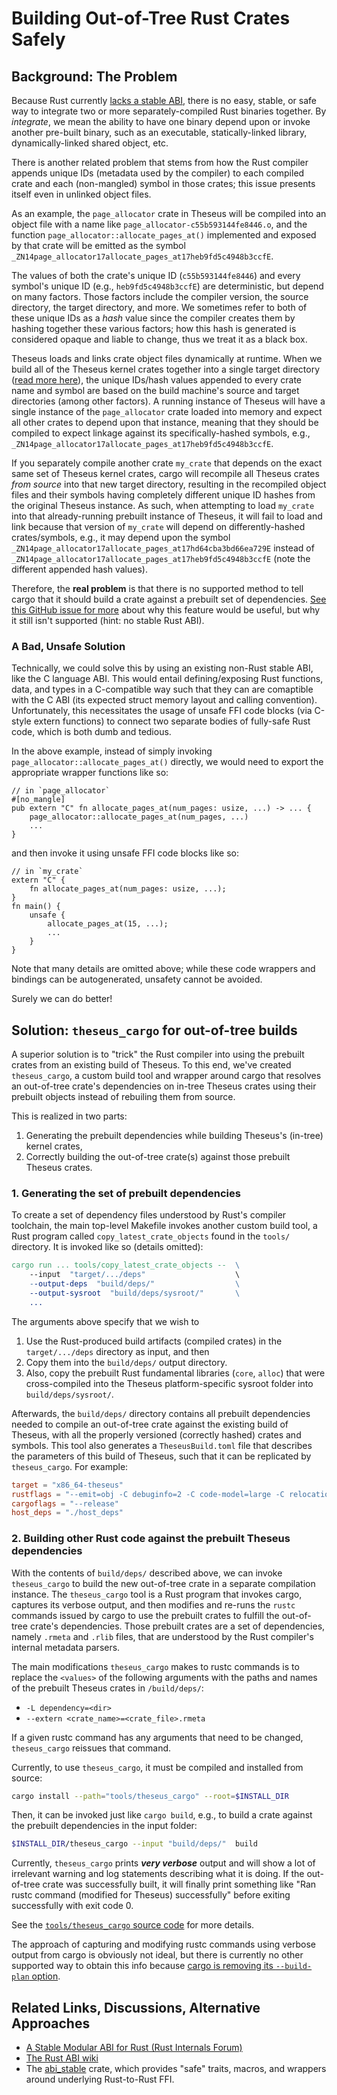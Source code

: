 # Building Out-of-Tree Rust Crates Safely


## Background: The Problem
Because Rust currently [lacks a stable ABI](https://slightknack.github.io/rust-abi-wiki/intro/intro.html), there is no easy, stable, or safe way to integrate two or more separately-compiled Rust binaries together. 
By *integrate*, we mean the ability to have one binary depend upon or invoke another pre-built binary, such as an executable, statically-linked library, dynamically-linked shared object, etc. 

There is another related problem that stems from how the Rust compiler appends unique IDs (metadata used by the compiler) to each compiled crate and each (non-mangled) symbol in those crates; this issue presents itself even in unlinked object files.

As an example, the `page_allocator` crate in Theseus will be compiled into an object file with a name like `page_allocator-c55b593144fe8446.o`, and the function `page_allocator::allocate_pages_at()` implemented and exposed by that crate will be emitted as the symbol `_ZN14page_allocator17allocate_pages_at17heb9fd5c4948b3ccfE`. 

The values of both the crate's unique ID (`c55b593144fe8446`) and every symbol's unique ID (e.g., `heb9fd5c4948b3ccfE`) are deterministic, but depend on many factors. 
Those factors include the compiler version, the source directory, the target directory, and more. 
We sometimes refer to both of these unique IDs as a *hash* value since the compiler creates them by hashing together these various factors; how this hash is generated is considered opaque and liable to change, thus we treat it as a black box. 

Theseus loads and links crate object files dynamically at runtime. 
When we build all of the Theseus kernel crates together into a single target directory ([read more here](building.md#cargo)), the unique IDs/hash values appended to every crate name and symbol are based on the build machine's source and target directories (among other factors). 
A running instance of Theseus will have a single instance of the `page_allocator` crate loaded into memory and expect all other crates to depend upon that instance, meaning that they should be compiled to expect linkage against its specifically-hashed symbols, e.g., `_ZN14page_allocator17allocate_pages_at17heb9fd5c4948b3ccfE`.

If you separately compile another crate `my_crate` that depends on the exact same set of Theseus kernel crates, cargo will recompile all Theseus crates *from source* into that new target directory, resulting in the recompiled object files and their symbols having completely different unique ID hashes from the original Theseus instance. 
As such, when attempting to load `my_crate` into that already-running prebuilt instance of Theseus, it will fail to load and link because that version of `my_crate` will depend on differently-hashed crates/symbols, e.g., it may depend upon the symbol `_ZN14page_allocator17allocate_pages_at17hd64cba3bd66ea729E` instead of `_ZN14page_allocator17allocate_pages_at17heb9fd5c4948b3ccfE` (note the different appended hash values).

Therefore, the **real problem** is that there is no supported method to tell cargo that it should build a crate against a prebuilt set of dependencies. [See this GitHub issue for more](https://github.com/rust-lang/cargo/issues/1139) about why this feature would be useful, but why it still isn't supported (hint: no stable Rust ABI).


### A Bad, Unsafe Solution

Technically, we could solve this by using an existing non-Rust stable ABI, like the C language ABI. 
This would entail defining/exposing Rust functions, data, and types in a C-compatible way such that they can are comaptible with the C ABI (its expected struct memory layout and calling convention).
Unfortunately, this necessitates the usage of unsafe FFI code blocks (via C-style extern functions) to connect two separate bodies of fully-safe Rust code, which is both dumb and tedious. 

In the above example, instead of simply invoking `page_allocator::allocate_pages_at()` directly, we would need to export the appropriate wrapper functions like so:

```rust,no_run,no_playground
// in `page_allocator`
#[no_mangle]
pub extern "C" fn allocate_pages_at(num_pages: usize, ...) -> ... {
    page_allocator::allocate_pages_at(num_pages, ...)
    ...
}
```
and then invoke it using unsafe FFI code blocks like so:
```rust,no_run,no_playground
// in `my_crate` 
extern "C" {
    fn allocate_pages_at(num_pages: usize, ...);
}
fn main() {
    unsafe {
        allocate_pages_at(15, ...);
        ...
    }
}
```
Note that many details are omitted above; while these code wrappers and bindings can be autogenerated, unsafety cannot be avoided. 

Surely we can do better!


## Solution: `theseus_cargo` for out-of-tree builds

A superior solution is to "trick" the Rust compiler into using the prebuilt crates from an existing build of Theseus.
To this end, we've created `theseus_cargo`, a custom build tool and wrapper around cargo that resolves an out-of-tree crate's dependencies on in-tree Theseus crates using their prebuilt objects instead of rebuiling them from source.   

This is realized in two parts:
1. Generating the prebuilt dependencies while building Theseus's (in-tree) kernel crates,
2. Correctly building the out-of-tree crate(s) against those prebuilt Theseus crates. 


### 1. Generating the set of prebuilt dependencies

To create a set of dependency files understood by Rust's compiler toolchain, the main top-level Makefile invokes another custom build tool, a Rust program called `copy_latest_crate_objects` found in the `tools/` directory. 
It is invoked like so (details omitted):
```mk
cargo run ... tools/copy_latest_crate_objects --  \
    --input  "target/.../deps"                    \
    --output-deps  "build/deps/"                  \
    --output-sysroot  "build/deps/sysroot/"       \
    ...
```
The arguments above specify that we wish to
1. Use the Rust-produced build artifacts (compiled crates) in the `target/.../deps` directory as input, and then
2. Copy them into the `build/deps/` output directory.  
3. Also, copy the prebuilt Rust fundamental libraries (`core`, `alloc`) that were cross-compiled into the Theseus platform-specific sysroot folder into `build/deps/sysroot/`.

Afterwards, the `build/deps/` directory contains all prebuilt dependencies needed to compile an out-of-tree crate against the existing build of Theseus, with all the properly versioned (correctly hashed) crates and symbols.
This tool also generates a `TheseusBuild.toml` file that describes the parameters of this build of Theseus, such that it can be replicated by `theseus_cargo`. For example:
```toml
target = "x86_64-theseus"
rustflags = "--emit=obj -C debuginfo=2 -C code-model=large -C relocation-model=static -D unused-must-use -Z merge-functions=disabled -Z share-generics=no"
cargoflags = "--release"
host_deps = "./host_deps"
```


### 2. Building other Rust code against the prebuilt Theseus dependencies

With the contents of `build/deps/` described above, we can invoke `theseus_cargo` to build the new out-of-tree crate in a separate compilation instance. 
The `theseus_cargo` tool is a Rust program that invokes cargo, captures its verbose output, and then modifies and re-runs the `rustc` commands issued by cargo to use the prebuilt crates to fulfill the out-of-tree crate's dependencies. 
Those prebuilt crates are a set of dependencies, namely `.rmeta` and `.rlib` files, that are understood by the Rust compiler's internal metadata parsers.

The main modifications `theseus_cargo` makes to rustc commands is to replace the `<values>` of the following arguments with the paths and names of the prebuilt Theseus crates in `/build/deps/`:
* `-L dependency=<dir>`  
* `--extern <crate_name>=<crate_file>.rmeta`    

If a given rustc command has any arguments that need to be changed, `theseus_cargo` reissues that command.

Currently, to use `theseus_cargo`, it must be compiled and installed from source:
```sh
cargo install --path="tools/theseus_cargo" --root=$INSTALL_DIR
```

Then, it can be invoked just like `cargo build`, e.g., to build a crate against the prebuilt dependencies in the input folder:
```sh
$INSTALL_DIR/theseus_cargo --input "build/deps/"  build
```

Currently, `theseus_cargo` prints ***very verbose*** output and will show a lot of irrelevant warning and log statements describing what it is doing. If the out-of-tree crate was successfully built, it will finally print something like "Ran rustc command (modified for Theseus) successfully" before exiting successfully with exit code 0.

See the [`tools/theseus_cargo` source code](https://github.com/theseus-os/Theseus/blob/theseus_main/tools/theseus_cargo/src/main.rs) for more details.

The approach of capturing and modifying rustc commands using verbose output from cargo is obviously not ideal, but there is currently no other supported way to obtain this info because [cargo is removing its `--build-plan` option](https://github.com/rust-lang/cargo/issues/5579).


## Related Links, Discussions, Alternative Approaches

* [A Stable Modular ABI for Rust (Rust Internals Forum)](https://internals.rust-lang.org/t/a-stable-modular-abi-for-rust/12347/69)
* [The Rust ABI wiki](https://slightknack.github.io/rust-abi-wiki/)
* The [abi_stable](https://crates.io/crates/abi_stable) crate, which provides "safe" traits, macros, and wrappers around underlying Rust-to-Rust FFI.